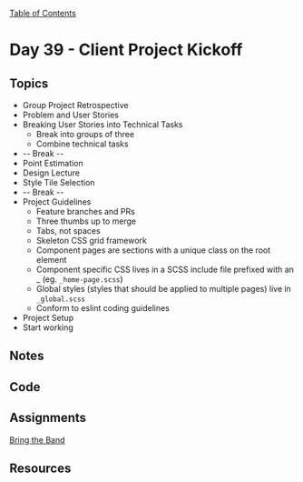 [Table of Contents](/README.md)

# Day 39 - Client Project Kickoff

## Topics
* Group Project Retrospective
* Problem and User Stories
* Breaking User Stories into Technical Tasks
	* Break into groups of three
	* Combine technical tasks
* -- Break --
* Point Estimation
* Design Lecture
* Style Tile Selection
* -- Break --
* Project Guidelines
	* Feature branches and PRs
	* Three thumbs up to merge
	* Tabs, not spaces
	* Skeleton CSS grid framework
	* Component pages are sections with a unique class on the root element
	* Component specific CSS lives in a SCSS include file prefixed with an _ (eg. `_home-page.scss`)
	* Global styles (styles that should be applied to multiple pages) live in `_global.scss`
	* Conform to eslint coding guidelines
* Project Setup
* Start working

## Notes
<!-- More detailed notes from class, including whiteboard photos etc -->

## Code
<!-- Make sure to update the XX in the folder name if you uncomment this block-->
<!-- [Code we wrote in class today](https://github.com/TIY-Austin-Front-End-Engineering/Curriculum/tree/master/notes/day-34/code) -->

## Assignments
[Bring the Band](https://online.theironyard.com/library/paths/115/units/1130/assignments/1839)

## Resources
